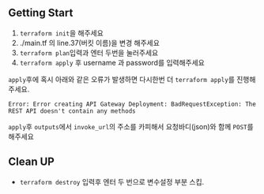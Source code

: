 ## Getting Start
1. `terraform init`을 해주세요
2. ./main.tf 의 line.37(버킷 이름)을 변경 해주세요
3. `terraform plan`입력과 엔터 두번을 눌러주세요
4. `terraform apply` 후 username 과 password를 입력해주세요

`apply`후에 혹시 아래와 같은 오류가 발생하면 다시한번 더 `terraform apply`를 진행해주세요.

```
Error: Error creating API Gateway Deployment: BadRequestException: The REST API doesn't contain any methods
```


`apply`후 `outputs`에서 `invoke_url`의 주소를 카피해서 요청바디(json)와 함께 `POST`를 해주세요

## Clean UP
- `terraform destroy` 입력후 엔터 두 번으로 변수설정 부분 스킵.
